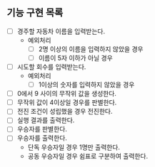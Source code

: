 ## 기능 구현 목록

- [ ] 경주할 자동차 이름을 입력받는다.
    - 예외처리
        - [ ] 2명 이상의 이름을 입력하지 않았을 경우
        - [ ] 이름이 5자 이하가 아닐 경우
- [ ] 시도할 회수를 입력받는다.
    - 예외처리
        - [ ] 1이상의 숫자를 입력하지 않았을 경우
- [ ] 0에서 9 사이의 무작위 값을 생성한다.
- [ ] 무작위 값이 4이상일 경우를 판별한다.
- [ ] 전진 조건이 성립했을 경우 전진한다.
- [ ] 실행 결과를 출력한다.
- [ ] 우승자를 판별한다.
- [ ] 우승자를 출력한다.
    - 단독 우승자일 경우 1명만 출력한다.
    - 공동 우승자일 경우 쉼표로 구분하여 출력한다.